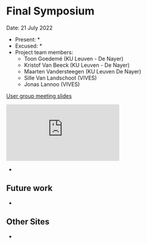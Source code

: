 # Final Symposium

Date: 21 July 2022

* Present:
  * 
* Excused:
  * 
* Project team members:
  * Toon Goedemé (KU Leuven - De Nayer)
  * Kristof Van Beeck (KU Leuven - De Nayer)
  * Maarten Vandersteegen (KU Leuven De Nayer)
  * Sille Van Landschoot (VIVES)
  * Jonas Lannoo (VIVES)

[User group meeting slides](https://www.slideshare.net/secret/732FDiBsbB3meE)

![Final symposium presentation slides](https://ai-edge.be/AI-EDGE-Slotsymposium.pdf)

<script>
const pdfUrl = "https://ai-edge.be/AI-EDGE-Slotsymposium.pdf";
document.addEventListener("DOMContentLoaded", () => {
    const md = markdownit({html:true})
                    .use(require(markdown-it-pdf), {
            showUrl: true
          });
    md.render(`@[pdf](${pdfUrl})`);
})
</script>

* 

## Future work

* 

## Other Sites

* 
